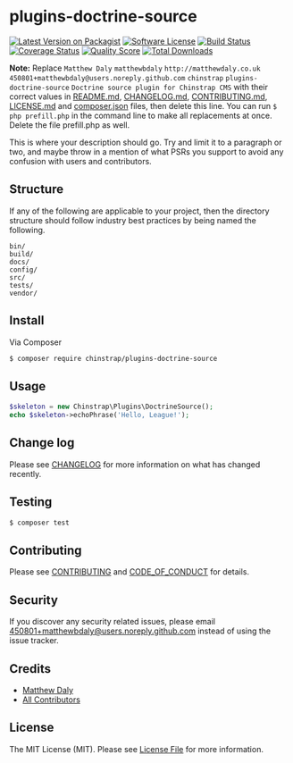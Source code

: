 # plugins-doctrine-source

[![Latest Version on Packagist][ico-version]][link-packagist]
[![Software License][ico-license]](LICENSE.md)
[![Build Status][ico-travis]][link-travis]
[![Coverage Status][ico-scrutinizer]][link-scrutinizer]
[![Quality Score][ico-code-quality]][link-code-quality]
[![Total Downloads][ico-downloads]][link-downloads]

**Note:** Replace ```Matthew Daly``` ```matthewbdaly``` ```http://matthewdaly.co.uk``` ```450801+matthewbdaly@users.noreply.github.com``` ```chinstrap``` ```plugins-doctrine-source``` ```Doctrine source plugin for Chinstrap CMS``` with their correct values in [README.md](README.md), [CHANGELOG.md](CHANGELOG.md), [CONTRIBUTING.md](CONTRIBUTING.md), [LICENSE.md](LICENSE.md) and [composer.json](composer.json) files, then delete this line. You can run `$ php prefill.php` in the command line to make all replacements at once. Delete the file prefill.php as well.

This is where your description should go. Try and limit it to a paragraph or two, and maybe throw in a mention of what
PSRs you support to avoid any confusion with users and contributors.

## Structure

If any of the following are applicable to your project, then the directory structure should follow industry best practices by being named the following.

```
bin/        
build/
docs/
config/
src/
tests/
vendor/
```


## Install

Via Composer

``` bash
$ composer require chinstrap/plugins-doctrine-source
```

## Usage

``` php
$skeleton = new Chinstrap\Plugins\DoctrineSource();
echo $skeleton->echoPhrase('Hello, League!');
```

## Change log

Please see [CHANGELOG](CHANGELOG.md) for more information on what has changed recently.

## Testing

``` bash
$ composer test
```

## Contributing

Please see [CONTRIBUTING](CONTRIBUTING.md) and [CODE_OF_CONDUCT](CODE_OF_CONDUCT.md) for details.

## Security

If you discover any security related issues, please email 450801+matthewbdaly@users.noreply.github.com instead of using the issue tracker.

## Credits

- [Matthew Daly][link-author]
- [All Contributors][link-contributors]

## License

The MIT License (MIT). Please see [License File](LICENSE.md) for more information.

[ico-version]: https://img.shields.io/packagist/v/chinstrap/plugins-doctrine-source.svg?style=flat-square
[ico-license]: https://img.shields.io/badge/license-MIT-brightgreen.svg?style=flat-square
[ico-travis]: https://img.shields.io/travis/chinstrap/plugins-doctrine-source/master.svg?style=flat-square
[ico-scrutinizer]: https://img.shields.io/scrutinizer/coverage/g/chinstrap/plugins-doctrine-source.svg?style=flat-square
[ico-code-quality]: https://img.shields.io/scrutinizer/g/chinstrap/plugins-doctrine-source.svg?style=flat-square
[ico-downloads]: https://img.shields.io/packagist/dt/chinstrap/plugins-doctrine-source.svg?style=flat-square

[link-packagist]: https://packagist.org/packages/chinstrap/plugins-doctrine-source
[link-travis]: https://travis-ci.org/chinstrap/plugins-doctrine-source
[link-scrutinizer]: https://scrutinizer-ci.com/g/chinstrap/plugins-doctrine-source/code-structure
[link-code-quality]: https://scrutinizer-ci.com/g/chinstrap/plugins-doctrine-source
[link-downloads]: https://packagist.org/packages/chinstrap/plugins-doctrine-source
[link-author]: https://github.com/matthewbdaly
[link-contributors]: ../../contributors

